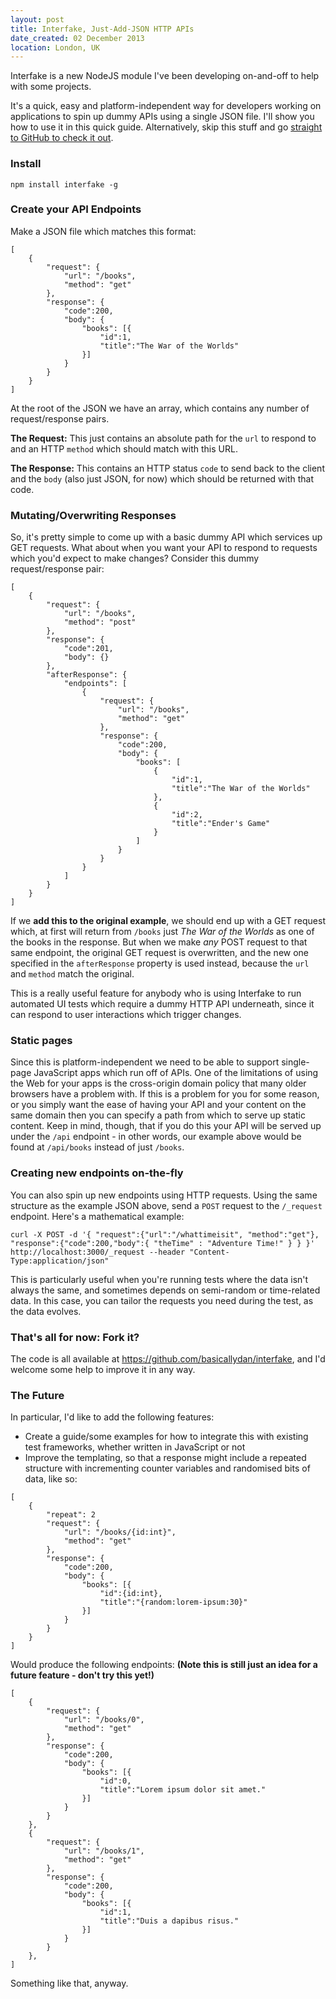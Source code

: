```yaml
---
layout: post
title: Interfake, Just-Add-JSON HTTP APIs
date_created: 02 December 2013
location: London, UK
---
```


Interfake is a new NodeJS module I've been developing on-and-off to help with some projects.

It's a quick, easy and platform-independent way for developers working on applications to spin up dummy APIs using a single JSON file. I'll show you how to use it in this quick guide. Alternatively, skip this stuff and go [straight to GitHub to check it out](https://github.com/basicallydan/interfake).

### Install

~~~
npm install interfake -g
~~~

### Create your API Endpoints

Make a JSON file which matches this format:

~~~
[
	{
		"request": {
			"url": "/books",
			"method": "get"
		},
		"response": {
			"code":200,
			"body": {
				"books": [{
					"id":1,
					"title":"The War of the Worlds"
				}]
			}
		}
	}
]
~~~

At the root of the JSON we have an array, which contains any number of request/response pairs.

**The Request:** This just contains an absolute path for the `url` to respond to and an HTTP `method` which should match with this URL.

**The Response:** This contains an HTTP status `code` to send back to the client and the `body` (also just JSON, for now) which should be returned with that code.

### Mutating/Overwriting Responses

So, it's pretty simple to come up with a basic dummy API which services up GET requests. What about when you want your API to respond to requests which you'd expect to make changes? Consider this dummy request/response pair:

~~~
[
	{
		"request": {
			"url": "/books",
			"method": "post"
		},
		"response": {
			"code":201,
			"body": {}
		},
		"afterResponse": {
			"endpoints": [
				{
					"request": {
						"url": "/books",
						"method": "get"
					},
					"response": {
						"code":200,
						"body": {
							"books": [
								{
									"id":1,
									"title":"The War of the Worlds"
								},
								{
									"id":2,
									"title":"Ender's Game"
								}
							]
						}
					}
				}
			]
		}
	}
]
~~~

If we **add this to the original example**, we should end up with a GET request which, at first will return from `/books` just *The War of the Worlds* as one of the books in the response. But when we make *any* POST request to that same endpoint, the original GET request is overwritten, and the new one specified in the `afterResponse` property is used instead, because the `url` and `method` match the original.

This is a really useful feature for anybody who is using Interfake to run automated UI tests which require a dummy HTTP API underneath, since it can respond to user interactions which trigger changes.

### Static pages

Since this is platform-independent we need to be able to support single-page JavaScript apps which run off of APIs. One of the limitations of using the Web for your apps is the cross-origin domain policy that many older browsers have a problem with. If this is a problem for you for some reason, or you simply want the ease of having your API and your content on the same domain then you can specify a path from which to serve up static content. Keep in mind, though, that if you do this your API will be served up under the `/api` endpoint - in other words, our example above would be found at `/api/books` instead of just `/books`.

### Creating new endpoints on-the-fly

You can also spin up new endpoints using HTTP requests. Using the same structure as the example JSON above, send a `POST` request to the `/_request` endpoint. Here's a mathematical example:

~~~
curl -X POST -d '{ "request":{"url":"/whattimeisit", "method":"get"}, "response":{"code":200,"body":{ "theTime" : "Adventure Time!" } } }' http://localhost:3000/_request --header "Content-Type:application/json"
~~~

This is particularly useful when you're running tests where the data isn't always the same, and sometimes depends on semi-random or time-related data. In this case, you can tailor the requests you need during the test, as the data evolves.

### That's all for now: Fork it?

The code is all available at https://github.com/basicallydan/interfake, and I'd welcome some help to improve it in any way.

### The Future

In particular, I'd like to add the following features:

* Create a guide/some examples for how to integrate this with existing test frameworks, whether written in JavaScript or not
* Improve the templating, so that a response might include a repeated structure with incrementing counter variables and randomised bits of data, like so:

~~~
[
	{
		"repeat": 2
		"request": {
			"url": "/books/{id:int}",
			"method": "get"
		},
		"response": {
			"code":200,
			"body": {
				"books": [{
					"id":{id:int},
					"title":"{random:lorem-ipsum:30}"
				}]
			}
		}
	}
]
~~~

Would produce the following endpoints: **(Note this is still just an idea for a future feature - don't try this yet!)**

~~~
[
	{
		"request": {
			"url": "/books/0",
			"method": "get"
		},
		"response": {
			"code":200,
			"body": {
				"books": [{
					"id":0,
					"title":"Lorem ipsum dolor sit amet."
				}]
			}
		}
	},
	{
		"request": {
			"url": "/books/1",
			"method": "get"
		},
		"response": {
			"code":200,
			"body": {
				"books": [{
					"id":1,
					"title":"Duis a dapibus risus."
				}]
			}
		}
	},
]
~~~

Something like that, anyway.

